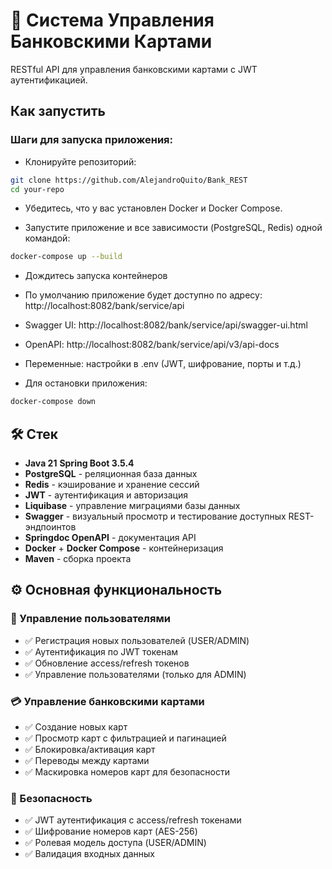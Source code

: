 # 🚀 Система Управления Банковскими Картами

RESTful API для управления банковскими картами с JWT аутентификацией.

##  Как запустить

### Шаги для запуска приложения:

- Клонируйте репозиторий:

```bash
git clone https://github.com/AlejandroQuito/Bank_REST
cd your-repo
```

- Убедитесь, что у вас установлен Docker и Docker Compose.

- Запустите приложение и все зависимости (PostgreSQL, Redis) одной командой:

```bash
docker-compose up --build
```

- Дождитесь запуска контейнеров
- По умолчанию приложение будет доступно по адресу: http://localhost:8082/bank/service/api
- Swagger UI:  http://localhost:8082/bank/service/api/swagger-ui.html
- OpenAPI: http://localhost:8082/bank/service/api/v3/api-docs
- Переменные: настройки в .env (JWT, шифрование, порты и т.д.)

- Для остановки приложения:
```bash
docker-compose down
```

## 🛠️ Стек

- **Java 21**  **Spring Boot 3.5.4**
- **PostgreSQL** - реляционная база данных
- **Redis** - кэширование и хранение сессий
- **JWT** - аутентификация и авторизация
- **Liquibase** - управление миграциями базы данных
- **Swagger** - визуальный просмотр и тестирование доступных REST-эндпоинтов
- **Springdoc OpenAPI** - документация API
- **Docker** + **Docker Compose** - контейнеризация
- **Maven** - сборка проекта

## ⚙️ Основная функциональность

### 👥 Управление пользователями
- ✅ Регистрация новых пользователей (USER/ADMIN)
- ✅ Аутентификация по JWT токенам
- ✅ Обновление access/refresh токенов
- ✅ Управление пользователями (только для ADMIN)

### 💳 Управление банковскими картами
- ✅ Создание новых карт
- ✅ Просмотр карт с фильтрацией и пагинацией
- ✅ Блокировка/активация карт
- ✅ Переводы между картами
- ✅ Маскировка номеров карт для безопасности

### 🔐 Безопасность
- ✅ JWT аутентификация с access/refresh токенами
- ✅ Шифрование номеров карт (AES-256)
- ✅ Ролевая модель доступа (USER/ADMIN)
- ✅ Валидация входных данных
